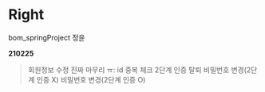 # Right

bom_springProject 정윤

**210225**

>회원정보 수정 진짜 마무리 ㅠ: id 중복 체크
>2단계 인증
>탈퇴
>비밀번호 변경(2단계 인증 X)
>비밀번호 변경(2단계 인증 O)
```
```
